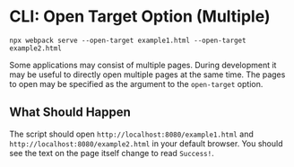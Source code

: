 # CLI: Open Target Option (Multiple)

```console
npx webpack serve --open-target example1.html --open-target example2.html
```

Some applications may consist of multiple pages. During development it may
be useful to directly open multiple pages at the same time. The pages to open
may be specified as the argument to the `open-target` option.

## What Should Happen

The script should open `http://localhost:8080/example1.html` and
`http://localhost:8080/example2.html` in your default browser.
You should see the text on the page itself change to read `Success!`.
